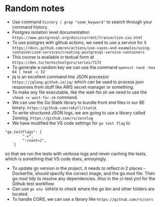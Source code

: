 # Random notes

- Use command `history | grep "some_keyword"` to search through your command history.
- Postgres isolation level documentation `https://www.postgresql.org/docs/current/transaction-iso.html`
- To use postgres with github actions, we need to use a service for it `https://docs.github.com/en/actions/use-cases-and-examples/using-containerized-services/creating-postgresql-service-containers`
- This course is available in textual form at `https://dev.to/techschoolguru/series/7172`
- To generate a random key we can use the command `openssl rand -hex 64 | head -c 32`
- jq is an excellent command line JSON processor `https://jqlang.github.io/jq/` which can be used to process json responses from stuff like AWS secret manager or something.
- To make any file executable, like the wait-for.sh we need to use the `chmod +x wait-for.sh` command.
- We can use the Go Statik library to bundle front end files in our BE binary. `https://github.com/rakyll/statik`
- To write structured JSON logs, we are going to use a library called Zerolog, `https://github.com/rs/zerolog`
- We have modified the VS code settings for `go test flag` to 
```
"go.testFlags": [
        "-v",
        "-count=1",
    ]
```
so that we run the tests with verbose logs and never caching the tests, which is something that VS code does, annoyingly.
- To update go version in the project, it needs to reflect in 2 places - Dockerfile, should specify the correct image, and the go.mod file. Then go mod tidy to resolve any dependencies. Also in the ci-test.yml for the Github test workflow.
- Can use `go env GOPATH` to check where the go bin and other folders are located.
- To handle CORS, we can use a library like `https://github.com/rs/cors`